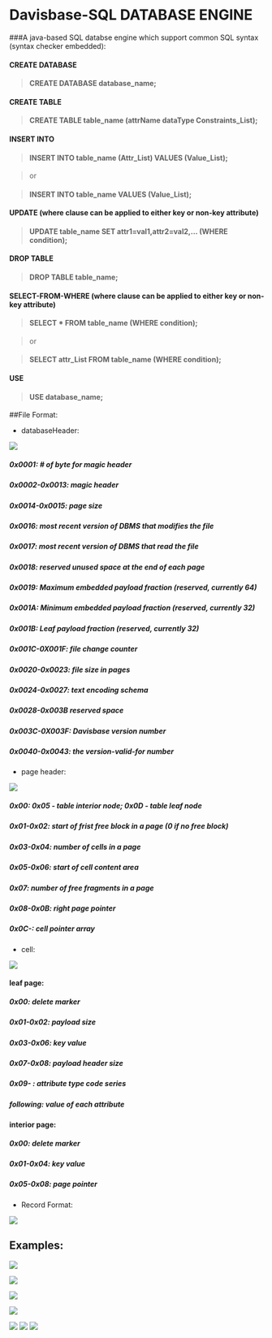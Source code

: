 # Davisbase-SQL DATABASE ENGINE

###A java-based SQL databse engine which support common SQL syntax (syntax checker embedded):

#### CREATE DATABASE

> #### CREATE DATABASE database_name;

#### CREATE TABLE

> #### CREATE TABLE table_name (attrName dataType Constraints_List);

#### INSERT INTO

> #### INSERT INTO table_name (Attr_List) VALUES (Value_List);

> or

> #### INSERT INTO table_name VALUES (Value_List);

#### UPDATE (where clause can be applied to either key or non-key attribute)

> #### UPDATE table_name SET attr1=val1,attr2=val2,... (WHERE condition);

#### DROP TABLE

> #### DROP TABLE table_name;

#### SELECT-FROM-WHERE (where clause can be applied to either key or non-key attribute)

> #### SELECT * FROM table_name (WHERE condition);

> or

> #### SELECT attr_List FROM table_name (WHERE condition);

#### USE

> #### USE database_name;

##File Format:
- databaseHeader:

![](https://github.com/AlenUbuntu/Davisbase---SQL-DATABASE-ENGINE/blob/master/file%20format%201.JPG)

##### 0x0001: # of byte for magic header

##### 0x0002-0x0013: magic header


##### 0x0014-0x0015: page size


##### 0x0016: most recent version of DBMS that modifies the file

 
##### 0x0017: most recent version of DBMS that read the file


##### 0x0018: reserved unused space at the end of each page


##### 0x0019: Maximum embedded payload fraction (reserved, currently 64)


##### 0x001A: Minimum embedded payload fraction (reserved, currently 32)


##### 0x001B: Leaf payload fraction (reserved, currently 32)


##### 0x001C-0X001F: file change counter


##### 0x0020-0x0023: file size in pages


##### 0x0024-0x0027: text encoding schema


##### 0x0028-0x003B reserved space


##### 0x003C-0X003F: Davisbase version number


##### 0x0040-0x0043: the version-valid-for number

- page header:

![](https://github.com/AlenUbuntu/Davisbase---SQL-DATABASE-ENGINE/blob/master/file%20format%202.JPG)

##### 0x00:   0x05 - table interior node; 0x0D - table leaf node

##### 0x01-0x02: start of frist free block in a page (0 if no free block)

##### 0x03-0x04: number of cells in a page

##### 0x05-0x06: start of cell content area

##### 0x07: number of free fragments in a page

##### 0x08-0x0B: right page pointer

##### 0x0C-: cell pointer array

- cell:

![](https://github.com/AlenUbuntu/Davisbase---SQL-DATABASE-ENGINE/blob/master/file%20format%203.JPG)

#### leaf page:

##### 0x00: delete marker

##### 0x01-0x02: payload size

##### 0x03-0x06: key value

##### 0x07-0x08: payload header size

##### 0x09- : attribute type code series

##### following: value of each attribute

#### interior page:

##### 0x00: delete marker

##### 0x01-0x04: key value

##### 0x05-0x08: page pointer

- Record Format:

![](https://github.com/AlenUbuntu/Davisbase---SQL-DATABASE-ENGINE/blob/master/file%20format%204.JPG)

## Examples:

![](https://github.com/AlenUbuntu/Davisbase---SQL-DATABASE-ENGINE/blob/master/show%201.JPG)

![](https://github.com/AlenUbuntu/Davisbase---SQL-DATABASE-ENGINE/blob/master/show%202.gif)

![](https://github.com/AlenUbuntu/Davisbase---SQL-DATABASE-ENGINE/blob/master/show%203.gif)

![](https://github.com/AlenUbuntu/Davisbase---SQL-DATABASE-ENGINE/blob/master/show%204.gif)

![](https://github.com/AlenUbuntu/Davisbase---SQL-DATABASE-ENGINE/blob/master/show%205.gif)
![](https://github.com/AlenUbuntu/Davisbase---SQL-DATABASE-ENGINE/blob/master/show%207.JPG)
![](https://github.com/AlenUbuntu/Davisbase---SQL-DATABASE-ENGINE/blob/master/show%209.gif)
